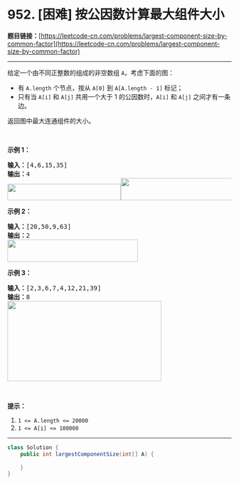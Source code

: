 # 952. [困难] 按公因数计算最大组件大小

**题目链接：**[https://leetcode-cn.com/problems/largest-component-size-by-common-factor](https://leetcode-cn.com/problems/largest-component-size-by-common-factor)

---

<div class="content__1Y2H">
 <div class="notranslate">
  <p>给定一个由不同正整数的组成的非空数组 <code>A</code>，考虑下面的图：</p> 
  <ul> 
   <li>有&nbsp;<code>A.length</code>&nbsp;个节点，按从&nbsp;<code>A[0]</code>&nbsp;到&nbsp;<code>A[A.length - 1]</code>&nbsp;标记；</li> 
   <li>只有当 <code>A[i]</code> 和 <code>A[j]</code> 共用一个大于 1 的公因数时，<code>A[i]</code>&nbsp;和 <code>A[j]</code> 之间才有一条边。</li> 
  </ul> 
  <p>返回图中最大连通组件的大小。</p> 
  <p>&nbsp;</p> 
  <ol> 
  </ol> 
  <p><strong>示例 1：</strong></p> 
  <pre class="language-text"><strong>输入：</strong>[4,6,15,35]
<strong>输出：</strong>4
<img style="height: 37px; width: 255px;" src="/aliyun-lc-uploads/uploads/2018/12/01/ex1.png" alt=""><img style="height: 50px; width: 257px;" src="/aliyun-lc-upload/uploads/2018/12/01/ex1.png" alt="">
</pre> 
  <p><strong>示例 2：</strong></p> 
  <pre class="language-text"><strong>输入：</strong>[20,50,9,63]
<strong>输出：</strong>2
<img style="height: 50px; width: 293px;" src="/aliyun-lc-upload/uploads/2018/12/01/ex2.png" alt="">
</pre> 
  <p><strong>示例 3：</strong></p> 
  <pre class="language-text"><strong>输入：</strong>[2,3,6,7,4,12,21,39]
<strong>输出：</strong>8
<img style="height: 180px; width: 346px;" src="/aliyun-lc-upload/uploads/2018/12/01/ex3.png" alt="">
</pre> 
  <p>&nbsp;</p> 
  <p><strong>提示：</strong></p> 
  <ol> 
   <li><code>1 &lt;= A.length &lt;= 20000</code></li> 
   <li><code>1 &lt;= A[i] &lt;= 100000</code></li> 
  </ol> 
 </div>
</div>

---

```java
class Solution {
    public int largestComponentSize(int[] A) {
        
    }
}
```